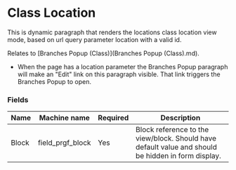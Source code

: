 # Class Location

This is dynamic paragraph that renders the locations class location view mode, based on url query parameter location with a valid id.

Relates to [Branches Popup (Class)](Branches Popup (Class).md).
 - When the page has a location parameter the Branches Popup paragraph will make an "Edit" link on this paragraph visible. That link triggers the Branches Popup to open.

### Fields
| Name  | Machine name | Required | Description |
| ------------- | ------------- | ------------- | ------------- |
| Block | field\_prgf_block | Yes | Block reference to the view/block. Should have default value and should be hidden in form display. |
